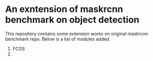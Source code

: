 # An exntension of maskrcnn benchmark on object detection

This repository contains some extension works on original maskrcnn benchmark repo. Below is a list of modules added.

1. FCOS
2. 

